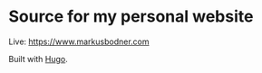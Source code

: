 # Source for my personal website

Live: https://www.markusbodner.com

Built with [Hugo](https://github.com/gohugoio/hugo).
